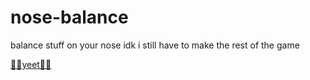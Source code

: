 # nose-balance
balance stuff on your nose idk i still have to make the rest of the game

[👃👃yeet👃👃](https://gfycat.com/compassionatediscreteicefish)
